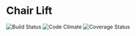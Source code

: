 # Chair Lift
![Build Status](https://codeship.com/projects/822ec810-2ff0-0134-1854-0e4aa18abd32/status?branch=master)
![Code Climate](https://codeclimate.com/github/jbartholomewt/chair_lift.png)
![Coverage Status](https://coveralls.io/repos/jbartholomewt/chair_lift/badge.png)
